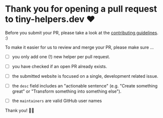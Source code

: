 # Thank you for opening a pull request to tiny-helpers.dev ❤️

Before you submit your PR, please take a look at the [contributing guidelines](https://github.com/stefanjudis/tiny-helpers/blob/master/CONTRIBUTING.md). :)

To make it easier for us to review and merge your PR, please make sure …

- [ ] you only add one (!) new helper per pull request.
- [ ] you have checked if an open PR already exists.
- [ ] the submitted website is focused on a single, development related issue.
- [ ] the `desc` field includes an "actionable sentence" (e.g. "Create something great" or "Transform something into something else").
- [ ] the `maintainers` are valid GitHub user names


Thank you! 🙇‍♂️
